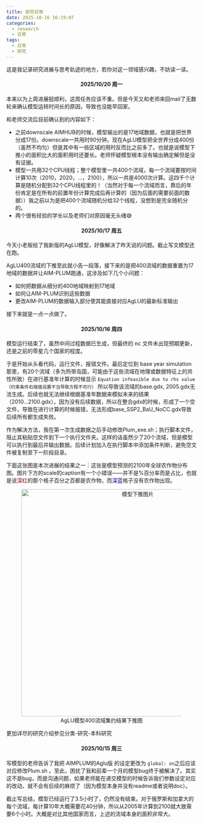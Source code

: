 ```yaml
---
title: 研究日常
date: 2025-10-16 16:19:07
categories:
  - research
  - 日常
tags:
  - 日常
  - 研究
---
```


这是我记录研究进展与思考轨迹的地方，若你对这一领域感兴趣，不妨读一读。

<!-- more -->

<h4 id="20251020" style="text-align:center; font-weight:bold;">2025/10/20 周一</h4>

本来以为上周进展挺顺利，这周任务应该不重。但是今天又和老师来回mail了无数轮来确认模型运转时间长的原因，导致也没能早回家。

和老师交流后目前确认到的内容如下：

* 之前downscale AIMHUB的时候，模型输出的是17地域数据，也就是把世界分成17份。downscale一共用时90分钟。现在AgLU模型把全世界分成400份（虽然不均匀）但是其中有一些区域的用时反而比之前多了。也就是说模型下推小的面积比大的面积用时还要长。老师怀疑模型根本没有输出确定解但是没有证据。
* 模型一共用32个CPU线程；整个模型里一共400个流域，每一个流域要按时间计算10次（2010，2020，...，2100），所以一共是4000次计算。这四千个计算是随机分配到32个CPU线程里的！（当然对于每一个流域而言，靠后的年份肯定是在所有的前置年份计算完成后再计算的（因为后面的需要前面的数据））我之前以为是把400个流域随机分给32个线程，没想到是完全随机分的。
* 两个很有经验的学长以及老师们对原因毫无头绪😅

<h4 id="20251017" style="text-align:center; font-weight:bold;">2025/10/17 周五</h4>

今天小老板给了我新版的AgLU模型，好像解决了昨天说的问题。截止写文模型还在跑。

AgLU400流域的下推至此就小告一段落，接下来的是把400流域的数据重置为17地域的数据并让AIM-PLUM跑通，这涉及如下几个小问题：
* 如何把数据从细分的400地域映射到17地域
* 如何让AIM-PLUM识别这些数据
* 更改AIM-PLUM的数据输入部分使其能直接对应AgLU的最新标准输出

接下来就是一点一点做了。

<h4 id="20251016" style="text-align:center; font-weight:bold;">2025/10/16 周四</h4>

模型运行结束了，虽然中间过程数据已生成，但最终的 nc 文件未出现预期更新，还是之前的零星几个国家的程度。

于是开始从头看代码，运行文件，报错文件。最后定位到 base year simulation那里，有20个流域（多为热带岛国，可能由于这些流域在地理或数据特征上的共性所致）在进行基准年计算的时候显示 `Equation infeasible due to rhs value （约束条件右端值设置不当导致方程不可行）` 所以导致该流域的base.gdx, 2005.gdx无法生成。后续也就无法继续根据基准年数据来模拟未来的结果（2010...2100.gdx）。因为没有后续数据，所以在整合gdx的时候，形成了一个空文件，导致在进行计算的时候报错，无法形成base_SSP2_BaU_NoCC.gdx导致后续所有都生成失败。

作为解决方法，我在第一次生成数据之后手动修改Plum_exe.sh；执行脚本文件，阻止其粘贴空文件到下一个执行文件夹。这样的话虽然少了20个流域，但是模型可以执行到最后并输出数据。后续计划加入在执行脚本中添加条件判断，避免空文件被复制至下一阶段目录。

下面这张图是本次进展的结果之一：这张是模型预测的2100年全球农作物分布图。图片下方的scale的caption有一个小错误——并不是%百分率而是占比，也就是说<span style="color:darkred;">深红</span>的那个格子百分之百都是农作物，而<span style="color:darkblue;">深蓝</span>格子没有农作物出现。
<figure style="text-align:center">
  <img src="/images/251016r.png" width="600" alt="模型下推图片">
  <figcaption>AgLU模型400流域集约结果下推图</figcaption>
</figure>
更加详尽的研究介绍参见分类-研究-本科研究

<h4 id="20251015" style="text-align:center; font-weight:bold;">2025/10/15 周三</h4>

写模型的老师告诉了我把 AIMPLUM的Aglu版 的设定更改为 `global: on`之后应该对应修改Plum.sh 。至此，困扰了我和前辈一个月的模型bug终于被解决了。其实这不是bug，而是沟通问题，如果老师能在递交模型的时候告诉我们参数设定对应的改动，就不会有后续的麻烦了（因为模型本身并没有readme或者说明doc）。

截止写总结，模型已经运行了3.5小时了，仍然没有结束。对于俄罗斯和加拿大的每个流域，每计算10年大概需要花40分钟，所以从2005年计算到2100就大致需要6个小时。大概是对比其他国家而言，上述的流域本身的面积非常大。
